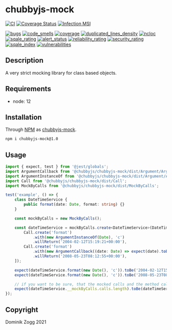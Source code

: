 # chubbyjs-mock

[![CI](https://github.com/chubbyjs/chubbyjs-mock/workflows/CI/badge.svg?branch=master)](https://github.com/chubbyjs/chubbyjs-mock/actions?query=workflow%3ACI)
[![Coverage Status](https://coveralls.io/repos/github/chubbyjs/chubbyjs-mock/badge.svg?branch=master)](https://coveralls.io/github/chubbyjs/chubbyjs-mock?branch=master)
[![Infection MSI](https://badge.stryker-mutator.io/github.com/chubbyjs/chubbyjs-mock/master)](https://dashboard.stryker-mutator.io/reports/github.com/chubbyjs/chubbyjs-mock/master)

[![bugs](https://sonarcloud.io/api/project_badges/measure?project=chubbyjs_chubbyjs-mock&metric=bugs)](https://sonarcloud.io/dashboard?id=chubbyjs_chubbyjs-mock)
[![code_smells](https://sonarcloud.io/api/project_badges/measure?project=chubbyjs_chubbyjs-mock&metric=code_smells)](https://sonarcloud.io/dashboard?id=chubbyjs_chubbyjs-mock)
[![coverage](https://sonarcloud.io/api/project_badges/measure?project=chubbyjs_chubbyjs-mock&metric=coverage)](https://sonarcloud.io/dashboard?id=chubbyjs_chubbyjs-mock)
[![duplicated_lines_density](https://sonarcloud.io/api/project_badges/measure?project=chubbyjs_chubbyjs-mock&metric=duplicated_lines_density)](https://sonarcloud.io/dashboard?id=chubbyjs_chubbyjs-mock)
[![ncloc](https://sonarcloud.io/api/project_badges/measure?project=chubbyjs_chubbyjs-mock&metric=ncloc)](https://sonarcloud.io/dashboard?id=chubbyjs_chubbyjs-mock)
[![sqale_rating](https://sonarcloud.io/api/project_badges/measure?project=chubbyjs_chubbyjs-mock&metric=sqale_rating)](https://sonarcloud.io/dashboard?id=chubbyjs_chubbyjs-mock)
[![alert_status](https://sonarcloud.io/api/project_badges/measure?project=chubbyjs_chubbyjs-mock&metric=alert_status)](https://sonarcloud.io/dashboard?id=chubbyjs_chubbyjs-mock)
[![reliability_rating](https://sonarcloud.io/api/project_badges/measure?project=chubbyjs_chubbyjs-mock&metric=reliability_rating)](https://sonarcloud.io/dashboard?id=chubbyjs_chubbyjs-mock)
[![security_rating](https://sonarcloud.io/api/project_badges/measure?project=chubbyjs_chubbyjs-mock&metric=security_rating)](https://sonarcloud.io/dashboard?id=chubbyjs_chubbyjs-mock)
[![sqale_index](https://sonarcloud.io/api/project_badges/measure?project=chubbyjs_chubbyjs-mock&metric=sqale_index)](https://sonarcloud.io/dashboard?id=chubbyjs_chubbyjs-mock)
[![vulnerabilities](https://sonarcloud.io/api/project_badges/measure?project=chubbyjs_chubbyjs-mock&metric=vulnerabilities)](https://sonarcloud.io/dashboard?id=chubbyjs_chubbyjs-mock)

## Description

A very strict mocking library for class based objects.

## Requirements

 * node: 12

## Installation

Through [NPM](https://www.npmjs.com) as [chubbyjs-mock][1].

```sh
npm i chubbyjs-mock@1.0
```

## Usage

```ts
import { expect, test } from '@jest/globals';
import ArgumentCallback from '@chubbyjs/chubbyjs-mock/dist/Argument/ArgumentCallback';
import ArgumentInstanceOf from '@chubbyjs/chubbyjs-mock/dist/Argument/ArgumentInstanceOf';
import Call from '@chubbyjs/chubbyjs-mock/dist/Call';
import MockByCalls from '@chubbyjs/chubbyjs-mock/dist/MockByCalls';

test('example', () => {
    class DateTimeService {
        public format(date: Date, format: string) {}
    }

    const mockByCalls = new MockByCalls();

    const dateTimeService = mockByCalls.create<DateTimeService>(DateTimeService, [
        Call.create('format')
            .with(new ArgumentInstanceOf(Date), 'c')
            .willReturn('2004-02-12T15:19:21+00:00'),
        Call.create('format')
            .with(new ArgumentCallback((date: Date) => expect(date).toBeInstanceOf(Date)), 'c')
            .willReturn('2008-05-23T08:12:55+00:00'),
    ]);

    expect(dateTimeService.format(new Date(), 'c')).toBe('2004-02-12T15:19:21+00:00');
    expect(dateTimeService.format(new Date(), 'c')).toBe('2008-05-23T08:12:55+00:00');

    // if you want to be sure, that the mocked calls and the method call matches
    expect(dateTimeService.__mockByCalls.calls.length).toBe(dateTimeService.__mockByCalls.index);
});
```

## Copyright

Dominik Zogg 2021

[1]: https://www.npmjs.com/package/chubbyjs-mock
